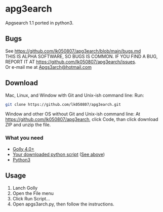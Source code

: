 # apg3earch

Apgsearch 1.1 ported in python3.

## Bugs

See <https://github.com/lk050807/apg3earch/blob/main/bugs.md>  
THIS IS ALPHA SOFTWARE, SO BUGS IS COMMON.  IF YOU FIND A BUG, REPORT IT AT <https://github.com/lk050807/apg3earch/issues>.  
Or e-mail me at <Apgs3arch@hotmail.com>


## Download
Mac, Linux, and Window with Git and Unix-ish command line:
Run:
```Bash
git clone https://github.com/lk050807/apg3earch.git
```

Window and other OS without Git and Unix-ish command line:
At <https://github.com/lk050807/apg3earch>, click Code, than click
 download ZIP and unzip the file.

### What you need
 
 * [Golly 4.0+](https://sourceforge.net/projects/golly/files/)
 * [Your downloaded python script](https://github.com/lk050807/apg3earch) ([See above](https://github.com/lk050807/apg3earch/README.md#download))
 * [Python3](https://www.python.org/downloads/)

## Usage

1. Lanch Golly
2.  Open the File menu
3.  Click Run Script...
4.  Open apgs3arch.py, then follow the instructions.
